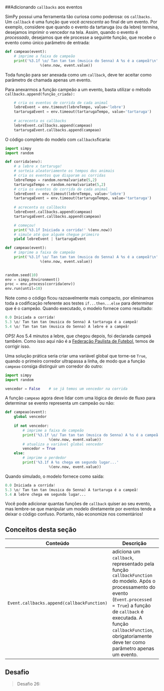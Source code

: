 ##Adicionando `callbacks` aos eventos

SimPy possui uma ferramenta tão curiosa como poderosa: os `callbacks.` Um `callback` é uma função que você *acrescenta* ao final de um evento. Por exemplo, considere que quando o evento da tartaruga (ou da lebre) termina, desejamos imprimir o vencedor na tela. Assim, quando o evento é *processado*, desejamos que ele processe a seguinte função, que recebe o evento como único parâmetro de entrada:
```python
def campeao(event):
    # imprime a faixa de campeão
    print('%3.1f \o/ Tan tan tan (musica do Senna) A %s é a campeã!\n'
                %(env.now, event.value))
```
Toda função para ser anexada como um `callback`, deve ter aceitar como parâmetro de chamada apenas um evento.

Para anexarmos a função campeão a um evento, basta utilizar o método `callbacks.append(função_criada):`
```python
    # cria os eventos de corrida de cada animal
    lebreEvent = env.timeout(lebreTempo, value='lebre')
    tartarugaEvent = env.timeout(tartarugaTempo, value='tartaruga')
    
    # acrecenta os callbacks
    lebreEvent.callbacks.append(campeao)
    tartarugaEvent.callbacks.append(campeao)
```
O código completo do modelo com `callbacks`ficaria:
```python
import simpy
import random

def corrida(env):
    # a lebre x tartaruga!
    # sorteia aleatoriamente os tempos dos animais
    # cria os eventos que disparam as corridas
    lebreTempo = random.normalvariate(5,2)
    tartarugaTempo = random.normalvariate(5,2)
    # cria os eventos de corrida de cada animal
    lebreEvent = env.timeout(lebreTempo, value='lebre')
    tartarugaEvent = env.timeout(tartarugaTempo, value='tartaruga')
    
    # acrecenta os callbacks
    lebreEvent.callbacks.append(campeao)
    tartarugaEvent.callbacks.append(campeao)

    # começou!
    print('%3.1f Iniciada a corrida!' %(env.now))
    # simule até que alguém chegue primeiro
    yield lebreEvent | tartarugaEvent

def campeao(event):
    # imprime a faixa de campeão
    print('%3.1f \o/ Tan tan tan (musica do Senna) A %s é a campeã!\n'
                %(env.now, event.value))
  

random.seed(10)
env = simpy.Environment()
proc = env.process(corrida(env))
env.run(until=10)
```
Note como o código ficou razoavelmente mais compacto, por eliminamos toda a codificação referente aos testes `if...then...else` para determinar que é o campeão.
Quando executado, o modelo fornece como resultado:
```python
0.0 Iniciada a corrida!
5.3 \o/ Tan tan tan (musica do Senna) A tartaruga é a campeã!
5.4 \o/ Tan tan tan (musica do Senna) A lebre é a campeã!
```
OPS!
Aos 5.4 minutos a lebre, que chegou depois, foi declarada campeã também. Como isso aqui não é a [Federação Paulista de Futebol](https://pt.wikipedia.org/wiki/Campeonato_Paulista_de_Futebol_de_1973), temos de corrigir isso. 

Uma solução prática seria criar uma variável global que torne-se `True`, quando o primeiro corredor ultrapassa a linha, de modo que a função `campeao` consiga distinguir um corredor do outro:
```python
import simpy
import random

vencedor = False    # se já temos um vencedor na corrida
```
A função `campeao` agora deve lidar com uma lógica de desvio de fluxo para determinar se evento representa um campeão ou não:
```python
def campeao(event):
    global vencedor
    
    if not vencedor:
        # imprime a faixa de campeão
        print('%3.1f \o/ Tan tan tan (musica do Senna) A %s é a campeã!'
                    %(env.now, event.value))
        # atualiza a variável global vencedor
        vencedor = True
    else:
        # imprime o perdedor
        print('%3.1f A %s chega em segundo lugar...'
                    %(env.now, event.value)) 
```
Quando simulado, o modelo fornece como saída:
```python
0.0 Iniciada a corrida!
5.3 \o/ Tan tan tan (musica do Senna) A tartaruga é a campeã!
5.4 A lebre chega em segundo lugar...
```
Você pode adicionar quantas funções de `callback` quiser ao seu evento, mas lembre-se que manipular um modelo diretamente por eventos tende a deixar o código confuso. Portanto, não economize nos comentários!
## Conceitos desta seção
| Conteúdo | Descrição |
| -- | -- |
| `Event.callbacks.append(callbackFunction)` | adiciona um `callback`, representado pela função `callbackFunction` do modelo. Após o processamento do evento (`Event.processed = True`) a função de `callback` é executada. A função `callbackFunction`, obrigatoriamente deve ter como parâmetro apenas um evento. |

## Desafio
> Desafio 26: 